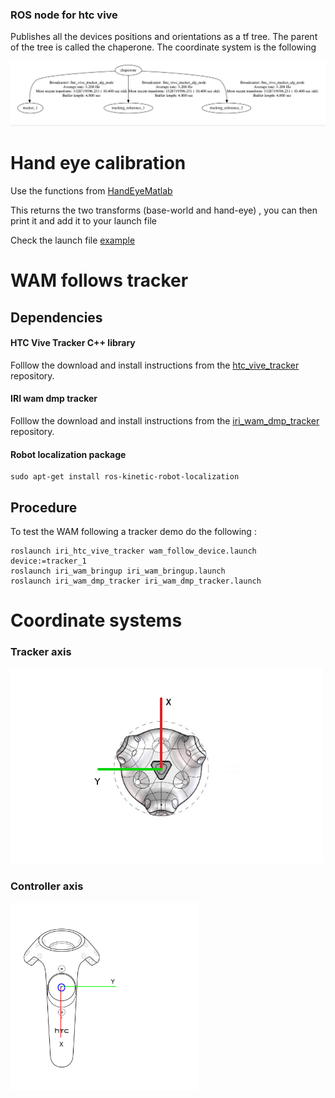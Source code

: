 ### ROS node for htc vive
Publishes all the devices positions and orientations as a tf tree. The parent of the tree is called the chaperone. The coordinate system is the following

![tf_tree](https://raw.githubusercontent.com/laiaaa0/htc_vive_tracker_ros/master/tf_tree.png)


# Hand eye calibration

Use the functions from [HandEyeMatlab](https://gitlab.iri.upc.edu/lfreixas/HandEyeCalibrationMatlab)


This returns the two transforms (base-world and hand-eye) , you can then print it and add it to your launch file

Check the launch file [example](launch/publish_wam_chaperone_link.launch)


# WAM follows tracker

## Dependencies
#### HTC Vive Tracker C++ library
Folllow the download and install instructions from the [htc_vive_tracker](https://gitlab.iri.upc.edu/labrobotica/drivers/htc_vive_tracker) repository.
#### IRI wam dmp tracker
Folllow the download and install instructions from the [iri_wam_dmp_tracker](https://gitlab.iri.upc.edu/iri_wam/iri_wam_dmp_tracker) repository.
#### Robot localization package

    sudo apt-get install ros-kinetic-robot-localization



## Procedure

To test the WAM following a tracker demo do the following :

    roslaunch iri_htc_vive_tracker wam_follow_device.launch  device:=tracker_1
    roslaunch iri_wam_bringup iri_wam_bringup.launch
    roslaunch iri_wam_dmp_tracker iri_wam_dmp_tracker.launch


# Coordinate systems
### Tracker axis

<img src="https://raw.githubusercontent.com/laiaaa0/htc_vive_tracker_ros/master/tracker_axis.png"  width="500" >


### Controller axis

<img src="https://raw.githubusercontent.com/laiaaa0/htc_vive_tracker_ros/master/Controller_axis.png" height="300">



